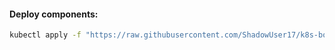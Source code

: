 #### Deploy components:
```bash
kubectl apply -f "https://raw.githubusercontent.com/ShadowUser17/k8s-bootstrap/master/kubernetes-nginx-ingress/fluxcd-deploy.yml"
```
